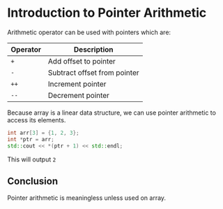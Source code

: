 # Introduction to Pointer Arithmetic

Arithmetic operator can be used with pointers which are:

| Operator | Description                  |
| -------- | ---------------------------- |
| `+`      | Add offset to pointer        |
| `-`      | Subtract offset from pointer |
| `++`     | Increment pointer            |
| `--`     | Decrement pointer            |

Because array is a linear data structure, we can use pointer arithmetic to access its elements.

```cpp
int arr[3] = {1, 2, 3};
int *ptr = arr;
std::cout << *(ptr + 1) << std::endl;
```

This will output `2`

## Conclusion

Pointer arithmetic is meaningless unless used on array.
